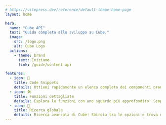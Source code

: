 ```yaml
---
# https://vitepress.dev/reference/default-theme-home-page
layout: home

hero:
  name: "Cube API"
  text: "Guida completa allo sviluppo su Cube."
  image:
    src: /logo.png
    alt: Cube Logo
  actions:
    - theme: brand
      text: Iniziamo
      link: /guide/content-api

features:
  - icon: 🧩
    title: Code Snippets
    details: Ottieni rapidamente un elenco completo dei componenti pronti all'uso. Copia velocemente e senza sforzo i componenti che desideri integrare.
  - icon: 🛠️
    title: Funzioni dettagliate
    details: Esplora le funzioni con uno sguardo più approfondito! Scopri le potenzialità avanzate di Cube e apri la porta a un nuovo livello di esperienza.
  - icon: 🔎
    title: Ricerca globale
    details: Ricerca avanzata di Cube! Sbircia tra le opzioni e trova esattamente ciò che stavi cercando per dare vita ai tuoi progetti.
---
```

